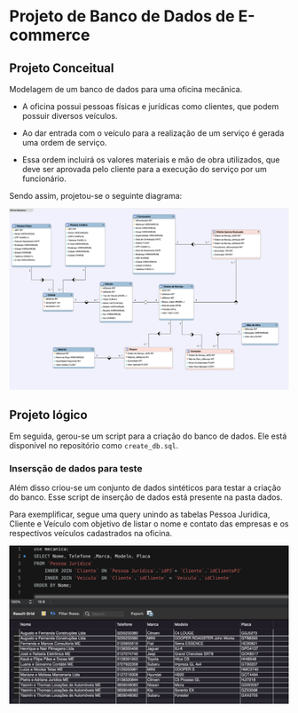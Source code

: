 # Projeto de Banco de Dados de E-commerce

## Projeto Conceitual

Modelagem de um banco de dados para uma oficina mecânica.

- A oficina possui pessoas físicas e jurídicas como clientes, que podem possuir diversos veículos.

- Ao dar entrada com o veículo para a realização de um serviço é gerada uma ordem de serviço.

- Essa ordem incluirá os valores materiais e mão de obra utilizados, que deve ser aprovada pelo cliente para a execução do serviço por um funcionário.

Sendo assim, projetou-se o seguinte diagrama:

![](img/diagrama_EER.png)

## Projeto lógico

Em seguida, gerou-se um script para a criação do banco de dados. Ele está disponível no repositório como `create_db.sql`.

### Insersção de dados para teste

Além disso criou-se um conjunto de dados sintéticos para testar a criação do banco. Esse script de inserção de dados está presente na pasta dados.

Para exemplificar, segue uma query unindo as tabelas Pessoa Juridica, Cliente e Veículo com objetivo de listar o nome e contato das empresas e os respectivos veículos cadastrados na oficina. 

![](img/query.png)